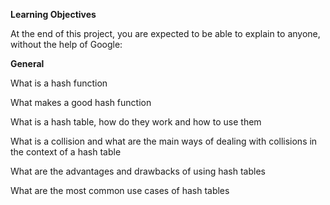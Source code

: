 **Learning Objectives**

At the end of this project, you are expected to be able to explain to anyone, without the help of Google:

**General**

What is a hash function

What makes a good hash function

What is a hash table, how do they work and how to use them

What is a collision and what are the main ways of dealing with collisions in the context of a hash table

What are the advantages and drawbacks of using hash tables

What are the most common use cases of hash tables
